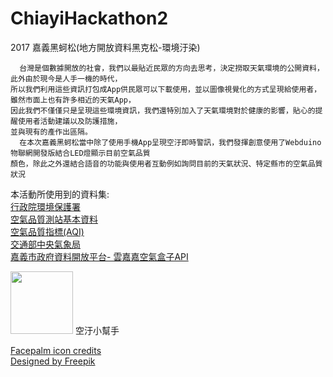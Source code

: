 # ChiayiHackathon2
2017 嘉義黑蚵松(地方開放資料黑克松-環境汙染)


```
  台灣是個數據開放的社會，我們以最貼近民眾的方向去思考，決定撈取天氣環境的公開資料，此外由於現今是人手一機的時代，
所以我們利用這些資訊打包成App供民眾可以下載使用，並以圖像視覺化的方式呈現給使用者，雖然市面上也有許多相近的天氣App，
因此我們不僅僅只是呈現這些環境資訊，我們還特別加入了天氣環境對於健康的影響，貼心的提醒使用者活動建議以及防護措施，
並與現有的產作出區隔。
  在本次嘉義黑蚵松當中除了使用手機App呈現空汙即時警訊，我們發揮創意使用了Webduino物聯網開發版結合LED燈顯示目前空氣品質
顏色，除此之外還結合語音的功能與使用者互動例如詢問目前的天氣狀況、特定縣市的空氣品質狀況
```

本活動所使用到的資料集:<br>
<a href="http://opendata.epa.gov.tw//">行政院環境保護署</a><br>
<a href="http://opendata.epa.gov.tw/Data/Contents/AQXSite/">空氣品質測站基本資料</a><br>
<a href="http://opendata.epa.gov.tw/Data/Contents/AQI/">空氣品質指標(AQI)</a><br>
<a href="http://opendata.cwb.gov.tw/datalist">交通部中央氣象局</a><br>
<a href="http://data.chiayi.gov.tw/opendata/dataset/metadata?oid=729e3dbe-bc48-49d3-9677-7fb8774096f8">嘉義市政府資料開放平台- 雲嘉嘉空氣盒子API</a><br>


<img src="app/src/main/res/mipmap-xhdpi/icon.png" width="100">
空汙小幫手

<a href="https://icons8.com/icon/12128/Facepalm">Facepalm icon credits</a><br>
<a href="http://www.freepik.com/free-vector/happy-kids-illustration_828943.htm">Designed by Freepik</a>
